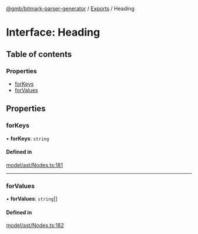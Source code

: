 [@gmb/bitmark-parser-generator](../API.md) / [Exports](../modules.md) / Heading

# Interface: Heading

## Table of contents

### Properties

- [forKeys](Heading.md#forKeys)
- [forValues](Heading.md#forValues)

## Properties

### forKeys

• **forKeys**: `string`

#### Defined in

[model/ast/Nodes.ts:181](https://github.com/getMoreBrain/bitmark-parser-generator/blob/7c62fdc/src/model/ast/Nodes.ts#L181)

___

### forValues

• **forValues**: `string`[]

#### Defined in

[model/ast/Nodes.ts:182](https://github.com/getMoreBrain/bitmark-parser-generator/blob/7c62fdc/src/model/ast/Nodes.ts#L182)
